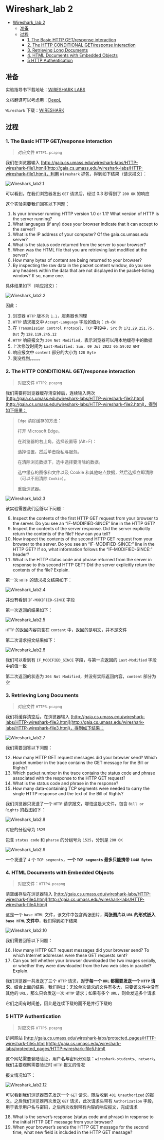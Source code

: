 # Wireshark_lab 2

- [Wireshark\_lab 2](#wireshark_lab-2)
  - [准备](#准备)
  - [过程](#过程)
    - [1. The Basic HTTP GET/response interaction](#1-the-basic-http-getresponse-interaction)
    - [2. The HTTP CONDITIONAL GET/response interaction](#2-the-http-conditional-getresponse-interaction)
    - [3. Retrieving Long Documents](#3-retrieving-long-documents)
    - [4. HTML Documents with Embedded Objects](#4-html-documents-with-embedded-objects)
    - [5 HTTP Authentication](#5-http-authentication)


## 准备

实验指导书下载地址：[WIRESHARK LABS](https://gaia.cs.umass.edu/kurose_ross/wireshark.php)

文档翻译可以考虑用：[DeepL](https://www.deepl.com/translator)

`Wireshark` 下载：[WIRESHARK](https://www.wireshark.org/download.html)

## 过程

### 1. The Basic HTTP GET/response interaction

> 对应文件 `HTTP1.pcapng`

我们在浏览器输入 [http://gaia.cs.umass.edu/wireshark-labs/HTTP-wireshark-file1.html](http://gaia.cs.umass.edu/wireshark-labs/HTTP-wireshark-file1.html)，利用 `Wireshark` 抓包，得到如下结果（请求报文）：

![Wireshark_lab2.1](../img/Wireshark_lab2.1.png)

可以看到，在我们浏览器发出 `GET` 请求后，经过 $0.3$ 秒得到了 `200 OK` 的响应

这个实验需要我们回答以下问题：

1. Is your browser running HTTP version 1.0 or 1.1? What version of HTTP is the server running?
2. What languages (if any) does your browser indicate that it can accept to the server?
3. What is the IP address of your computer? Of the gaia.cs.umass.edu server?
4. What is the status code returned from the server to your browser?
5. When was the HTML file that you are retrieving last modified at the server?
6. How many bytes of content are being returned to your browser?
7. By inspecting the raw data in the packet content window, do you see any headers within the data that are not displayed in the packet-listing window? If so, name one.

具体结果如下（响应报文）：

![Wireshark_lab2.2](../img/Wireshark_lab2.2.png)

因此：

1. 浏览器 `HTTP` 版本为 `1.1`，服务器也同理
2. `HTTP` 请求报文中 `Accept-Language` 字段的值为：`zh-CN`
3. 在 `Transmission Control Protocol, TCP` 字段中，`Src` 为 `172.29.251.75`，`Dst` 为 `128.119.245.12`
4. `HTTP` 响应报文为 `304 Not Modified`，表示浏览器可以用本地缓存中的数据
5. 上次修改时间为 `Last-Modified: Sun, 09 Jul 2023 05:59:02 GMT`
6. 响应报文中 `content` 部分的大小为 `128 Byte`
7. 我没找到。。。。。

### 2. The HTTP CONDITIONAL GET/response interaction

> 对应文件 `HTTP2.pcapng`

我们需要将浏览器缓存清空掉后，连续输入两次 [http://gaia.cs.umass.edu/wireshark-labs/HTTP-wireshark-file2.html](http://gaia.cs.umass.edu/wireshark-labs/HTTP-wireshark-file2.html)，得到如下结果：

> `Edge` 清除缓存的方法：
> 
> 打开 Microsoft Edge。
> 
>在浏览器的右上角，选择设置等 (Alt+F)：
>
>选择设置，然后单击隐私与服务。
>
>在清除浏览数据下，选中选择要清除的数据。
>
>选中缓存的图像和文件以及 Cookie 和其他站点数据，然后选择立即清除（可以不用清除 `Cookie`）。
>
>重启浏览器。

![Wireshark_lab2.3](../img/Wireshark_lab2.3.png)

该实验需要我们回答以下问题：

8. Inspect the contents of the first HTTP GET request from your browser to the server. Do you see an “IF-MODIFIED-SINCE” line in the HTTP GET?
9. Inspect the contents of the server response. Did the server explicitly return the contents of the file? How can you tell?
10. Now inspect the contents of the second HTTP GET request from your browser to the server. Do you see an “IF-MODIFIED-SINCE:” line in the HTTP GET? If so, what information follows the “IF-MODIFIED-SINCE:” header?
11. What is the HTTP status code and phrase returned from the server in response to this second HTTP GET? Did the server explicitly return the contents of the file? Explain.

第一次 `HTTP` 的请求报文结果如下：

![Wireshark_lab2.4](../img/Wireshark_lab2.4.png)

并没有看到 `IF-MODIFIED-SINCE` 字段

第一次返回的结果如下：

![Wireshark_lab2.5](../img/Wireshark_lab2.5.png)

`HTTP` 的返回内容包含在 `content` 中，返回的是明文，并不是文件

第二次请求报文结果如下：

![Wireshark_lab2.6](../img/Wireshark_lab2.6.png)

我们可以看到有 `IF_MODIFIED_SINCE` 字段，与第一次返回的 `Last-Modified` 字段中的值一致

第二次返回的状态为 `304 Not Modified`，并没有实际返回内容，`content` 部分为空

### 3. Retrieving Long Documents

> 对应文件 `HTTP3.pcapng`

我们将缓存清空后，在浏览器输入 [http://gaia.cs.umass.edu/wireshark-labs/HTTP-wireshark-file3.html](http://gaia.cs.umass.edu/wireshark-labs/HTTP-wireshark-file3.html)，得到如下结果：

![Wireshark_lab2.7](../img/Wireshark_lab2.7.png)

我们需要回答以下问题：

12. How many HTTP GET request messages did your browser send? Which packet number in the trace contains the GET message for the Bill or Rights?
13. Which packet number in the trace contains the status code and phrase associated 
with the response to the HTTP GET request?
14. What is the status code and phrase in the response?
15. How many data-containing TCP segments were needed to carry the single HTTP response and the text of the Bill of Rights?

我们浏览器只发送了一个 `HTTP` 请求报文，哪怕这是大文件，包含 `Bill or Rights` 的截图如下：

![Wireshark_lab2.8](../img/Wireshark_lab2.8.png)

对应的分组号为 `1525`

包含 `status code` 和 `pharse` 的分组号为 `1525`，分别是 `200 OK`

![Wireshark_lab2.9](../img/Wireshark_lab2.9.png)

一个发送了 `4` 个 `TCP segments`，**一个 `TCP segments` 最多只能携带 `1448 Bytes`**

### 4. HTML Documents with Embedded Objects

> 对应文件：`HTTP4.pcapng`

清空缓存后在浏览器输入 [http://gaia.cs.umass.edu/wireshark-labs/HTTP-wireshark-file4.html](http://gaia.cs.umass.edu/wireshark-labs/HTTP-wireshark-file4.html)

这是一个 `base HTML` 文件，该文件中包含两张图片，**两张图片以 `URL` 的形式嵌入 `base HTML` 文件中**，我们得到如下结果

![Wireshark_lab2.10](../img/Wireshark_lab2.10.png)

我们需要回答以下问题：

16. How many HTTP GET request messages did your browser send? To which Internet addresses were these GET requests sent?
17. Can you tell whether your browser downloaded the two images serially, or whether they were downloaded from the two web sites in parallel? Explain.

我们浏览器一共发送了三个 `HTTP` 请求，**对于每一个 `URL` 都需要发送一个 `HTTP` 请求**。结合上面的结果，我们得出：无论单次请求的文件有多大，只要该文件中没有其他的 `URL`，那么只会发送一次 `HTTP` 请求；如果有多个 `URL`，则会发送多个请求

它们之间有时间差，因此是连续下载的而不是并行下载的

### 5 HTTP Authentication

> 对应文件 `HTTP5.pcapng`

访问网站 [http://gaia.cs.umass.edu/wireshark-labs/protected_pages/HTTP-wireshark-file5.html](http://gaia.cs.umass.edu/wireshark-labs/protected_pages/HTTP-wireshark-file5.html)

这个网站需要登陆验证，用户名与密码分别是：`wireshark-students`、`network`。我们主要观察需要验证时 `HTTP` 报文的情况

报文情况如下：

![Wireshark_lab2.12](../img/Wireshark_lab2.12.png)

可以看到我们浏览器首先发送一个 `GET` 请求，随后收到 `401 Unauthorized` 的报文。之后我们浏览器再次发送 `GET` 请求，此次请求头带有 `Authorization` 字段，用于表示用户名与密码，之后再次收到带有内容的响应报文，完成请求

18.  What is the server’s response (status code and phrase) in response to the initial HTTP GET message from your browser?
19.  When your browser’s sends the HTTP GET message for the second time, what new field is included in the HTTP GET message?

